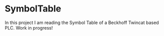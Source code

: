 # SymbolTable

In this project I am reading the Symbol Table of a Beckhoff Twincat based PLC. Work in progress!
